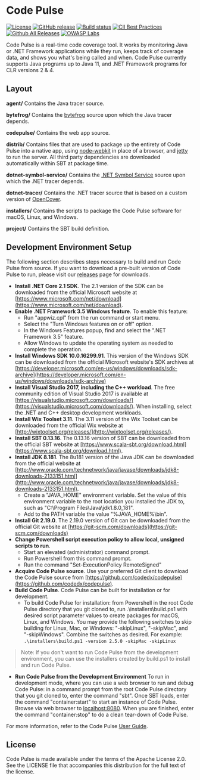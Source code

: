 # Code Pulse

[![License](https://img.shields.io/badge/License-Apache%202.0-blue.svg)](https://opensource.org/licenses/Apache-2.0) [![GitHub release](https://img.shields.io/github/release/codedx/codepulse.svg)](https://github.com/codedx/codepulse/releases) [![Build status](https://ci.appveyor.com/api/projects/status/ifckp12pjgi96jxs?svg=true)](https://ci.appveyor.com/project/CodeDx/codepulse) [![CII Best Practices](https://bestpractices.coreinfrastructure.org/projects/1760/badge)](https://bestpractices.coreinfrastructure.org/projects/1760) [![Github All Releases](https://img.shields.io/github/downloads/codedx/codepulse/total.svg)](https://github.com/codedx/codepulse) [![OWASP Labs](https://img.shields.io/badge/owasp-labs%20project-f7b73c.svg)](https://www.owasp.org/index.php/OWASP_Project_Inventory#tab=Labs_Projects)

Code Pulse is a real-time code coverage tool. It works by monitoring Java or .NET Framework applications while they run, keeps track of coverage data, and shows you what's being called and when. Code Pulse currently supports Java programs up to Java 11, and .NET Framework programs for CLR versions 2 & 4.

## Layout

**agent/** Contains the Java tracer source.

**bytefrog/** Contains the [bytefrog](https://github.com/codedx/bytefrog) source upon which the Java tracer depends.

**codepulse/** Contains the web app source.

**distrib/** Contains files that are used to package up the entirety of Code Pulse into a native app, using [node-webkit](https://github.com/rogerwang/node-webkit) in place of a browser, and [jetty](http://www.eclipse.org/jetty/) to run the server. All third party dependencies are downloaded automatically within SBT at package time.

**dotnet-symbol-service/** Contains the [.NET Symbol Service](https://github.com/codedx/dotnet-symbol-service) source upon which the .NET tracer depends.

**dotnet-tracer/** Contains the .NET tracer source that is based on a custom version of [OpenCover](https://github.com/codedx/opencover).

**installers/** Contains the scripts to package the Code Pulse software for macOS, Linux, and Windows.

**project/** Contains the SBT build definition.

## Development Environment Setup
The following section describes steps necessary to build and run Code Pulse from source. If you want to download a pre-built version of Code Pulse to run, please visit our [releases](https://github.com/codedx/codepulse/releases) page for downloads.

* **Install .NET Core 2.1 SDK**. The 2.1 version of the SDK can be downloaded from the official Microsoft website at [https://www.microsoft.com/net/download](https://www.microsoft.com/net/download).
* **Enable .NET Framework 3.5 Windows feature**. To enable this feature:
  - Run "appwiz.cpl" from the run command or start menu.
  - Select the "Turn Windows features on or off" option.
  - In the Windows Features popup, find and select the ".NET Framework 3.5" feature.
  - Allow Windows to update the operating system as needed to complete the operation.
* **Install Windows SDK 10.0.16299.91**. This version of the Windows SDK can be downloaded from the official Microsoft website's SDK archives at [https://developer.microsoft.com/en-us/windows/downloads/sdk-archive](https://developer.microsoft.com/en-us/windows/downloads/sdk-archive)
* **Install Visual Studio 2017, including the C++ workload**. The free community edition of Visual Studio 2017 is available at [https://visualstudio.microsoft.com/downloads/](https://visualstudio.microsoft.com/downloads/). When installing, select the .NET and C++ desktop development workloads.
* **Install Wix Toolset 3.11**. The 3.11 version of the Wix Toolset can be downloaded from the official Wix website at [http://wixtoolset.org/releases/](http://wixtoolset.org/releases/).
* **Install SBT 0.13.16**. The 0.13.16 version of SBT can be downloaded from the official SBT website at [https://www.scala-sbt.org/download.html](https://www.scala-sbt.org/download.html).
* **Install JDK 8.181**. The 8u181 version of the Java JDK can be downloaded from the official website at [http://www.oracle.com/technetwork/java/javase/downloads/jdk8-downloads-2133151.html](http://www.oracle.com/technetwork/java/javase/downloads/jdk8-downloads-2133151.html).
  - Create a "JAVA_HOME" environment variable. Set the value of this environment variable to the root location you installed the JDK to, such as "C:\Program Files\Java\jdk1.8.0_181".
  - Add to the PATH variable the value "%JAVA_HOME%\bin".
* **Install Git 2.19.0**. The 2.19.0 version of Git can be downloaded from the official Git website at [https://git-scm.com/downloads](https://git-scm.com/downloads)
* **Change Powershell script execution policy to allow local, unsigned scripts to run**.
  - Start an elevated (administrator) command prompt.
  - Run Powershell from this command prompt.
  - Run the command "Set-ExecutionPolicy RemoteSigned"
* **Acquire Code Pulse source**. Use your preferred Git client to download the Code Pulse source from [https://github.com/codedx/codepulse](https://github.com/codedx/codepulse).
* **Build Code Pulse**. Code Pulse can be built for installation or for development.
  - To build Code Pulse for installation: from Powershell in the root Code Pulse directory that you git cloned to, run .\installers\build.ps1 with desired script parameter values to create packages for macOS, Linux, and Windows. You may provide the following switches to skip building for Linux, Mac, or Windows: "-skipLinux", "-skipMac", and "-skipWindows". Combine the switches as desired. For example: `.\installers\build.ps1 -version 2.5.0 -skipMac -skipLinux`
> Note: If you don't want to run Code Pulse from the development environment, you can use the installers created by build.ps1 to install and run Code Pulse.

* **Run Code Pulse from the Development Environment** To run in development mode, where you can use a web browser to run and debug Code Pulse: in a command prompt from the root Code Pulse directory that you git cloned to, enter the command "sbt". Once SBT loads, enter the command "container:start" to start an instance of Code Pulse. Browse via web browser to [localhost:8080](http://localhost:8080). When you are finished, enter the command "container:stop" to do a clean tear-down of Code Pulse.

For more information, refer to the Code Pulse [User Guide](https://github.com/codedx/codepulse/wiki/user-guide).

## License

Code Pulse is made available under the terms of the Apache License 2.0. See the LICENSE file that accompanies this distribution for the full text of the license.
